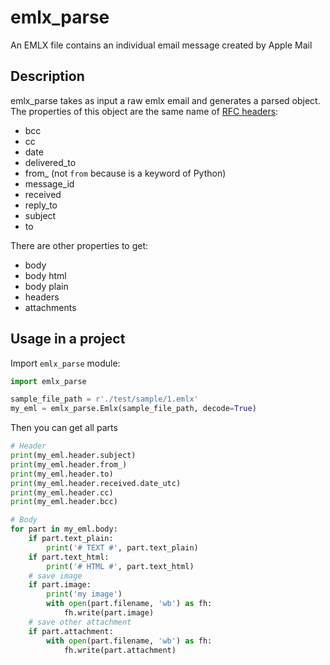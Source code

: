 # emlx_parse
An EMLX file contains an individual email message created by Apple Mail

## Description
emlx_parse takes as input a raw emlx email and generates a parsed object. 
The properties of this object are the same name of 
[RFC headers](https://www.iana.org/assignments/message-headers/message-headers.xhtml):

  - bcc
  - cc
  - date
  - delivered_to
  - from\_ (not `from` because is a keyword of Python)
  - message_id
  - received
  - reply_to
  - subject
  - to
  
 There are other properties to get:
  - body
  - body html
  - body plain
  - headers
  - attachments
  
 ## Usage in a project
Import `emlx_parse` module:
```Python
import emlx_parse

sample_file_path = r'./test/sample/1.emlx'
my_eml = emlx_parse.Emlx(sample_file_path, decode=True)
```

Then you can get all parts
```Python
# Header
print(my_eml.header.subject)
print(my_eml.header.from_)
print(my_eml.header.to)
print(my_eml.header.received.date_utc)
print(my_eml.header.cc)
print(my_eml.header.bcc)

# Body
for part in my_eml.body:
    if part.text_plain:
        print('# TEXT #', part.text_plain)
    if part.text_html:
        print('# HTML #', part.text_html)
    # save image
    if part.image:
        print('my image')
        with open(part.filename, 'wb') as fh:
            fh.write(part.image)
    # save other attachment
    if part.attachment:
        with open(part.filename, 'wb') as fh:
            fh.write(part.attachment)
```
 